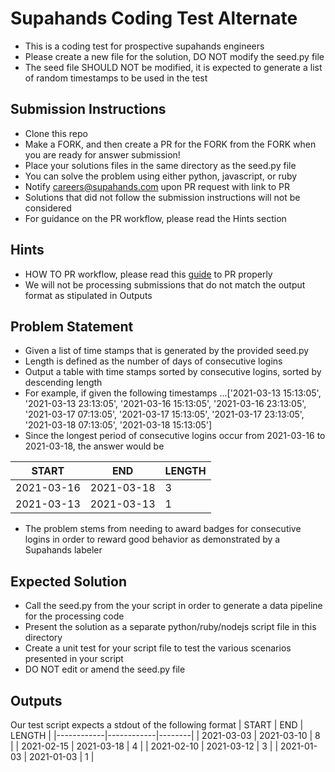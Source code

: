 # Supahands Coding Test Alternate
* This is a coding test for prospective supahands engineers
* Please create a new file for the solution, DO NOT modify the seed.py file
* The seed file SHOULD NOT be modified, it is expected to generate a list of random timestamps to be used in the test

## Submission Instructions
* Clone this repo
* Make a FORK, and then create a PR for the FORK from the FORK when you are ready for answer submission!
* Place your solutions files in the same directory as the seed.py file
* You can solve the problem using either python, javascript, or ruby
* Notify [careers@supahands.com](mailto:careers@supahands.com) upon PR request with link to PR
* Solutions that did not follow the submission instructions will not be considered
* For guidance on the PR workflow, please read the Hints section

## Hints
* HOW TO PR workflow, please read this [guide](https://gist.github.com/Chaser324/ce0505fbed06b947d962) to PR properly
* We will not be processing submissions that do not match the output format as stipulated in Outputs


## Problem Statement
* Given a list of time stamps that is generated by the provided seed.py
* Length is defined as the number of days of consecutive logins
* Output a table with time stamps sorted by consecutive logins, sorted by descending length
* For example, if given the following timestamps ...['2021-03-13 15:13:05', '2021-03-13 23:13:05', '2021-03-16 15:13:05', '2021-03-16 23:13:05', '2021-03-17 07:13:05', '2021-03-17 15:13:05', '2021-03-17 23:13:05', '2021-03-18 07:13:05', '2021-03-18 15:13:05']
* Since the longest period of consecutive logins occur from 2021-03-16 to 2021-03-18, the answer would be

| START      | END        | LENGTH |
|------------|------------|--------|
| 2021-03-16 | 2021-03-18 |      3 |
| 2021-03-13 | 2021-03-13 |      1 |


* The problem stems from needing to award badges for consecutive logins in order to reward good behavior as demonstrated by a Supahands labeler

## Expected Solution
* Call the seed.py from the your script in order to generate a data pipeline for the processing code
* Present the solution as a separate python/ruby/nodejs script file in this directory
* Create a unit test for your script file to test the various scenarios presented in your script
* DO NOT edit or amend the seed.py file

## Outputs
Our test script expects a stdout of the following format
| START      | END        | LENGTH |
|------------|------------|--------|
| 2021-03-03 | 2021-03-10 |      8 |
| 2021-02-15 | 2021-03-18 |      4 |
| 2021-02-10 | 2021-03-12 |      3 |
| 2021-01-03 | 2021-01-03 |      1 |
